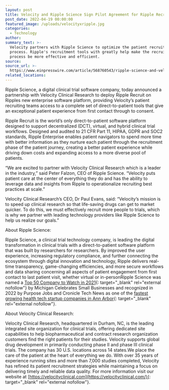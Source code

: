 ```yaml
---
layout: post
title: Velocity and Ripple Science Sign Pilot Agreement for Ripple Recruit Software
post_date: 2022-04-19 00:00:00
featured_image: /uploads/velocityxripple.jpg
categories:
  - Technology
author:
summary_text: >-
  Velocity partners with Ripple Science to optimize the patient recruitment
  process. Ripple's recruitment tools with greatly help make the recruitment
  process be more effective and efficient. 
source:
source_url: >-
  https://www.einpresswire.com/article/568760543/ripple-science-and-velocity-research-sign-pilot-agreement-for-ripple-recruit-software?r=paRXHDzyg1kDgz1Z9W
related_locations:
---
```

Ripple Science, a digital clinical trial software company, today announced a partnership with Velocity Clinical Research to deploy Ripple Recruit on Ripples new enterprise software platform, providing Velocity’s patient recruiting teams access to a complete set of direct-to-patient tools that give an exceptional patient experience from first contact through to consent.

Ripple Recruit is the world’s only direct-to-patient software platform designed to support decentralized (DCT), virtual, and hybrid clinical trial workflows. Designed and audited to 21 CFR Part 11, HIPAA, GDPR and SOC2 standards, Ripple Enterprise enables patient navigators to spend more time with better information as they nurture each patient through the recruitment phase of the patient journey, creating a better patient experience while driving down costs and expanding access to a more diverse pool of patients.

“We are excited to partner with Velocity Clinical Research which is a leader in the industry,” said Peter Falzon, CEO of Ripple Science. “Velocity puts patient care at the center of everything they do and has the ability to leverage data and insights from Ripple to operationalize recruiting best practices at scale.”

Velocity Clinical Research’s CEO, Dr Paul Evans, said: “Velocity’s mission is to speed up clinical research so that life-saving drugs can get to market quicker. To do this, we must effectively recruit more people to trials, which is why we partner with leading technology providers like Ripple Science to help us realize our goals.”

About Ripple Science:

Ripple Science, a clinical trial technology company, is leading the digital transformation in clinical trials with a direct-to-patient software platform that was built by researchers for researchers. By improved the user experience, increasing regulatory compliance, and further connecting the ecosystem through digital innovation and technology, Ripple delivers real-time transparency, game-changing efficiencies, and more secure workflows and data sharing concerning all aspects of patient engagement from first contact to last patient visit, whether virtual or in-personRipple Science was named a&nbsp;[Top 50 Company to Watch in 2021](https://www.ripplescience.com/ripple-science-named-top-50-companies-to-watch-in-2021-by-michigan-celebrates-small-businesses/){: target="_blank" rel="external nofollow"}&nbsp;by Michigan Celebrates Small Businesses and recognized in 2022 by Purpose Jobs and Cronicle Tech News as one of the&nbsp;[fastest growing health tech startup companies in Ann Arbor](https://www.ripplescience.com/ripple-sciences-growth-plays-role-in-ann-arbors-healthtech-startup-hub/){: target="_blank" rel="external nofollow"}.

About Velocity Clinical Research:

Velocity Clinical Research, headquartered in Durham, NC, is the leading integrated site organization for clinical trials, offering dedicated site capabilities to help biopharmaceutical and contract research organization customers find the right patients for their studies. Velocity supports global drug development in primarily conducting phase II and phase III clinical trials. The company has 30 U.S. locations across 14 states.We place the care of the patient at the heart of everything we do. With over 35 years of experience running sites and more than 7,000 studies completed, Velocity has refined its patient recruitment strategies while maintaining a focus on delivering timely and reliable data quality. For more information visit our website at&nbsp;[https://velocityclinical.com](https://velocityclinical.com/){: target="_blank" rel="external nofollow"}.
